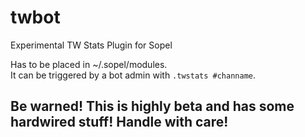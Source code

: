 # twbot
Experimental TW Stats Plugin for Sopel

Has to be placed in ~/.sopel/modules.  
It can be triggered by a bot admin with `.twstats #channame`.

## Be warned! This is highly beta and has some hardwired stuff! Handle with care!

